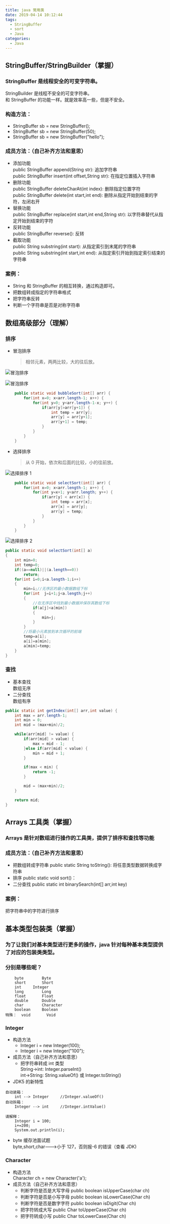 ```yaml
---
title: java 常用类
date: 2019-04-14 10:12:44
tags:
  - StringBuffer
  - sort
  - Java
categories:
  - Java
---
```


## StringBuffer/StringBuilder（掌握）

### StringBuffer 是线程安全的可变字符串。

StringBuilder 是线程不安全的可变字符串。  
 和 StringBuffer 的功能一样。就是效率高一些，但是不安全。

### 构造方法：

- StringBuffer sb = new StringBuffer();
- StringBuffer sb = new StringBuffer(50);
- StringBuffer sb = new StringBuffer("hello");

### 成员方法：（自己补齐方法和意思）

- 添加功能  
  public StringBuffer append(String str): 追加字符串  
  public StringBuffer insert(int offset,String str): 在指定位置插入字符串
- 删除功能  
  public StringBuffer deleteCharAt(int index): 删除指定位置字符  
  public StringBuffer delete(int start,int end): 删除从指定开始到结束的字符，左闭右开
- 替换功能  
  public StringBuffer replace(int start,int end,String str): 以字符串替代从指定开始到结束的字符
- 反转功能  
  public StringBuffer reverse(): 反转
- 截取功能  
  public String substring(int start): 从指定索引到末尾的字符串  
  public String substring(int start,int end): 从指定索引开始到指定索引结束的字符串

### 案例：

- String 和 StringBuffer 的相互转换，通过构造即可。
- 把数组转成指定的字符串格式
- 把字符串反转
- 判断一个字符串是否是对称字符串

## 数组高级部分（理解）

### 排序

- 冒泡排序
  > 相邻元素，两两比较，大的往后放。

![冒泡排序](images/bubble.gif)

![冒泡排序](images/1.png)

```java
	public static void bubbleSort(int[] arr) {
		for(int x=0; x<arr.length-1; x++) {
			for(int y=0; y<arr.length-1-x; y++) {
				if(arr[y]>arr[y+1]) {
					int temp = arr[y];
					arr[y] = arr[y+1];
					arr[y+1] = temp;
				}
			}
		}
	}
```

- 选择排序
  > 从 0 开始，依次和后面的比较，小的往前放。

![选择排序 1](images/2.png)

```java
	public static void selectSort(int[] arr) {
		for(int x=0; x<arr.length-1; x++) {
			for(int y=x+1; y<arr.length; y++) {
				if(arr[y] < arr[x]) {
					int temp = arr[x];
					arr[x] = arr[y];
					arr[y] = temp;
				}
			}
		}
	}
```

![选择排序 2](images/select.gif)

```java
public static void selectSort(int[] a)
{
    int min=0;
    int temp=0;
    if((a==null)||(a.length==0))
        return;
    for(int i=0;i<a.length-1;i++)
    {
        min=i;//无序区的最小数据数组下标
        for(int  j=i+1;j<a.length;j++)
        {
            //在无序区中找到最小数据并保存其数组下标
            if(a[j]<a[min])
            {
                min=j;
            }
        }
        //将最小元素放到本次循环的前端
        temp=a[i];
        a[i]=a[min];
        a[min]=temp;
    }
}
```

### 查找

- 基本查找  
  数组无序
- 二分查找  
  数组有序

```java
public static int getIndex(int[] arr,int value) {
	int max = arr.length-1;
	int min = 0;
	int mid = (max+min)/2;

	while(arr[mid] != value) {
		if(arr[mid] > value) {
			max = mid - 1;
		}else if(arr[mid] < value) {
			min = mid + 1;
		}

		if(max < min) {
			return -1;
		}

		mid = (max+min)/2;
	}

	return mid;
}
```

## Arrays 工具类（掌握）

### Arrays 是针对数组进行操作的工具类，提供了排序和查找等功能

### 成员方法：（自己补齐方法和意思）

- 把数组转成字符串
  public static String toString(): 将任意类型数据转换成字符串
- 排序
  public static void sort()：
- 二分查找
  public static int binarySearch(int[] arr,int key)

### 案例：

把字符串中的字符进行排序

## 基本类型包装类（掌握）

### 为了让我们对基本类型进行更多的操作，java 针对每种基本类型提供了对应的包装类类型。

### 分别是哪些呢？

```
	byte		Byte
	short		Short
	int		Integer
	long		Long
	float		Float
	double		Double
	char		Character
	boolean		Boolean
特殊：  void		Void
```

### Integer

- 构造方法
  - Integer i = new Integer(100);
  - Integer i = new Integer("100");
- 成员方法（自己补齐方法和意思）
  - 把字符串转成 int 类型  
    String->int: Integer.parseInt()  
    int->String: String.valueOf() 或 Integer.toString()
- JDK5 的新特性

```
自动装箱：
	int --> Integer		//Integer.valueOf()
自动拆箱：
	Integer --> int		//Integer.intValue()

请解释：
	Integer i = 100;
	i+=200;
	System.out.println(i);
```

- byte 缓存池面试题  
  byte,short,char--->小于 127，否则报-6 的错误（查看 JDK)

### Character

- 构造方法  
  Character ch = new Character('a');
- 成员方法（自己补齐方法和意思）
  - 判断字符是否是大写字母
    public boolean isUpperCase(char ch)
  - 判断字符是否是小写字母
    public boolean isLowerCase(Char ch)
  - 判断字符是否是数字字符
    public boolean isDigit(Char ch)
  - 把字符转成大写
    public Char toUpperCase(Char ch)
  - 把字符转成小写
    public Char toLowerCase(Char ch)
